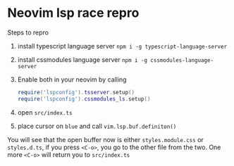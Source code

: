 # Neovim lsp race repro

Steps to repro

1. install typescript language server
    `npm i -g typescript-language-server`
2. install cssmodules language server
    `npm i -g cssmodules-language-server`
3. Enable both in your neovim by calling

    ```lua
    require('lspconfig').tsserver.setup()
    require('lspconfig').cssmodules_ls.setup()
    ```

4. open `src/index.ts`
5. place cursor on `blue` and call `vim.lsp.buf.definiton()`

You will see that the open buffer now is either `styles.module.css` or `styles.d.ts`, if you press `<C-o>`, you go to the other file from the two. One more `<C-o>` will return you to `src/index.ts`
